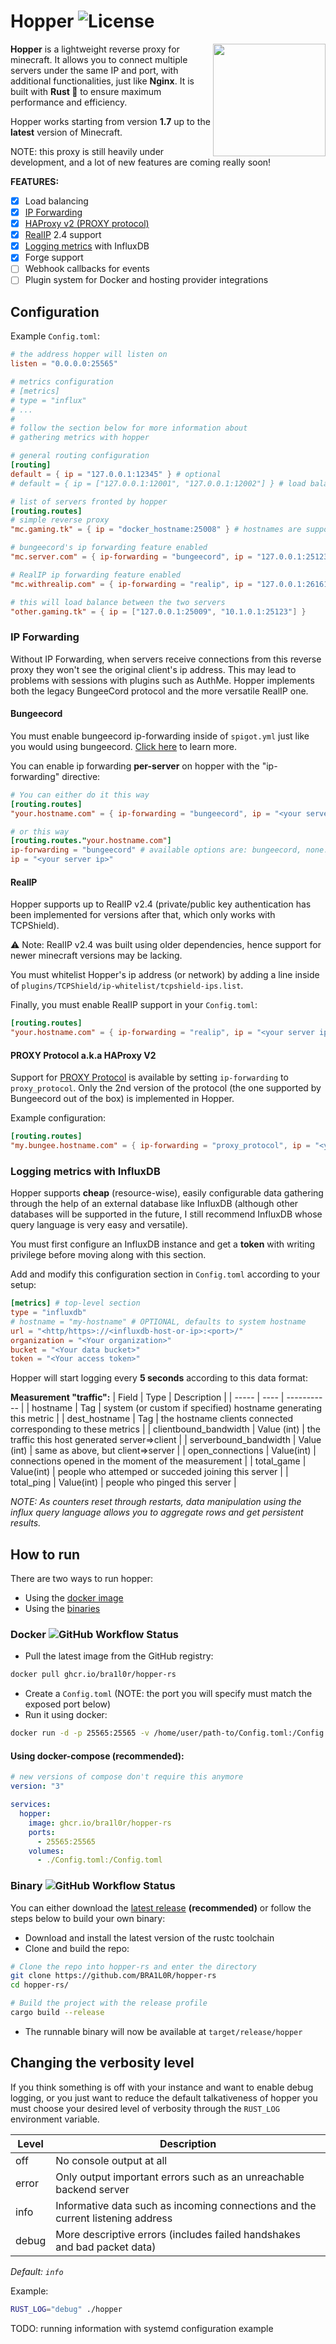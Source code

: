# Hopper ![License](https://img.shields.io/github/license/BRA1L0R/hopper-rs?style=flat-square)

<img src="./.github/hopper.webp" align="right" width="180">

**Hopper** is a lightweight reverse proxy for minecraft. It allows you to connect multiple servers under the same IP and port, with additional functionalities, just like **Nginx**. It is built with **Rust 🦀** to ensure maximum performance and efficiency.

Hopper works starting from version **1.7** up to the **latest** version of Minecraft.

NOTE: this proxy is still heavily under development, and a lot of new features are coming really soon!

**FEATURES:**

- [x] Load balancing
- [x] [IP Forwarding](#ip-forwarding)
- [x] [HAProxy v2 (PROXY protocol)](#proxy-protocol-aka-haproxy-v2)
- [x] [RealIP](#realip) 2.4 support
- [x] [Logging metrics](#logging-metrics-with-influxdb) with InfluxDB
- [x] Forge support
- [ ] Webhook callbacks for events
- [ ] Plugin system for Docker and hosting provider integrations

## Configuration

Example `Config.toml`:

```toml
# the address hopper will listen on
listen = "0.0.0.0:25565"

# metrics configuration
# [metrics]
# type = "influx"
# ...
#
# follow the section below for more information about
# gathering metrics with hopper

# general routing configuration
[routing]
default = { ip = "127.0.0.1:12345" } # optional
# default = { ip = ["127.0.0.1:12001", "127.0.0.1:12002"] } # load balanced

# list of servers fronted by hopper
[routing.routes]
# simple reverse proxy
"mc.gaming.tk" = { ip = "docker_hostname:25008" } # hostnames are supported too!

# bungeecord's ip forwarding feature enabled
"mc.server.com" = { ip-forwarding = "bungeecord", ip = "127.0.0.1:25123" }

# RealIP ip forwarding feature enabled
"mc.withrealip.com" = { ip-forwarding = "realip", ip = "127.0.0.1:26161" }

# this will load balance between the two servers
"other.gaming.tk" = { ip = ["127.0.0.1:25009", "10.1.0.1:25123"] }
```

### IP Forwarding

Without IP Forwarding, when servers receive connections from this reverse proxy they won't see the original client's ip address. This may lead to problems with sessions with plugins such as AuthMe. Hopper implements both the legacy BungeeCord protocol and the more versatile RealIP one.

#### Bungeecord

You must enable bungeecord ip-forwarding inside of `spigot.yml` just like you would using bungeecord. [Click here](https://shockbyte.com/billing/knowledgebase/38/IP-Forwarding-in-BungeeCord.html) to learn more.

You can enable ip forwarding **per-server** on hopper with the "ip-forwarding" directive:

```toml
# You can either do it this way
[routing.routes]
"your.hostname.com" = { ip-forwarding = "bungeecord", ip = "<your server ip>" }

# or this way
[routing.routes."your.hostname.com"]
ip-forwarding = "bungeecord" # available options are: bungeecord, none. Defaults to none
ip = "<your server ip>"
```

#### RealIP

Hopper supports up to RealIP v2.4 (private/public key authentication has been implemented for versions after that, which only works with TCPShield).

⚠️ Note: RealIP v2.4 was built using older dependencies, hence support for newer minecraft versions may be lacking.

You must whitelist Hopper's ip address (or network) by adding a line inside of `plugins/TCPShield/ip-whitelist/tcpshield-ips.list`.

Finally, you must enable RealIP support in your `Config.toml`:

```toml
[routing.routes]
"your.hostname.com" = { ip-forwarding = "realip", ip = "<your server ip>" }
```

#### PROXY Protocol a.k.a HAProxy V2

Support for [PROXY Protocol](https://www.haproxy.org/download/1.8/doc/proxy-protocol.txt) is available by setting `ip-forwarding` to `proxy_protocol`. Only the 2nd version of
the protocol (the one supported by Bungeecord out of the box) is implemented in Hopper.

Example configuration:

```toml
[routing.routes]
"my.bungee.hostname.com" = { ip-forwarding = "proxy_protocol", ip = "<your server ip>" }
```

### Logging metrics with InfluxDB

Hopper supports **cheap** (resource-wise), easily configurable data gathering through the help of an external database like InfluxDB (although other databases will be supported in the future, I still recommend InfluxDB whose query language is very easy and versatile).

You must first configure an InfluxDB instance and get a **token** with writing privilege before moving along with this section.

Add and modify this configuration section in `Config.toml` according to your setup:

```toml
[metrics] # top-level section
type = "influxdb"
# hostname = "my-hostname" # OPTIONAL, defaults to system hostname
url = "<http/https>://<influxdb-host-or-ip>:<port>/"
organization = "<Your organization>"
bucket = "<Your data bucket>"
token = "<Your access token>"
```

Hopper will start logging every **5 seconds** according to this data format:

**Measurement "traffic":**
| Field | Type | Description |
| ----- | ---- | ----------- |
| hostname | Tag | system (or custom if specified) hostname generating this metric |
| dest_hostname | Tag | the hostname clients connected corresponding to these metrics |
| clientbound_bandwidth | Value (int) | the traffic this host generated server=>client |
| serverbound_bandwidth | Value (int) | same as above, but client=>server |
| open_connections | Value(int) | connections opened in the moment of the measurement |
| total_game | Value(int) | people who attemped or succeded joining this server |
| total_ping | Value(int) | people who pinged this server |

_NOTE: As counters reset through restarts, data manipulation using the influx query language allows you to aggregate rows and get persistent results._

## How to run

There are two ways to run hopper:

- Using the [docker image](#docker-)
- Using the [binaries](#binary-)

### Docker ![GitHub Workflow Status](https://img.shields.io/github/actions/workflow/status/bra1l0r/hopper-rs/docker.yml?label=Container%20Build&style=flat-square)

- Pull the latest image from the GitHub registry:

```sh
docker pull ghcr.io/bra1l0r/hopper-rs
```

- Create a `Config.toml` (NOTE: the port you will specify must match the exposed port below)
- Run it using docker:

```sh
docker run -d -p 25565:25565 -v /home/user/path-to/Config.toml:/Config.toml ghcr.io/bra1l0r/hopper-rs
```

#### Using docker-compose **(recommended)**:

```yaml
# new versions of compose don't require this anymore
version: "3"

services:
  hopper:
    image: ghcr.io/bra1l0r/hopper-rs
    ports:
      - 25565:25565
    volumes:
      - ./Config.toml:/Config.toml
```

### Binary ![GitHub Workflow Status](https://img.shields.io/github/actions/workflow/status/bra1l0r/hopper-rs/build.yml?label=Artifact%20Release&style=flat-square)

You can either download the [latest release](https://github.com/BRA1L0R/hopper-rs/releases) **(recommended)** or follow the steps below to build your own binary:

- Download and install the latest version of the rustc toolchain
- Clone and build the repo:

```sh
# Clone the repo into hopper-rs and enter the directory
git clone https://github.com/BRA1L0R/hopper-rs
cd hopper-rs/

# Build the project with the release profile
cargo build --release
```

- The runnable binary will now be available at `target/release/hopper`

## Changing the verbosity level

If you think something is off with your instance and want to enable debug logging, or you just want to reduce the default talkativeness of hopper you must choose your desired level of verbosity through the `RUST_LOG` environment variable.

| Level | Description                                                                     |
| ----- | ------------------------------------------------------------------------------- |
| off   | No console output at all                                                        |
| error | Only output important errors such as an unreachable backend server              |
| info  | Informative data such as incoming connections and the current listening address |
| debug | More descriptive errors (includes failed handshakes and bad packet data)        |

_Default: `info`_

Example:

```sh
RUST_LOG="debug" ./hopper
```

TODO: running information with systemd configuration example
